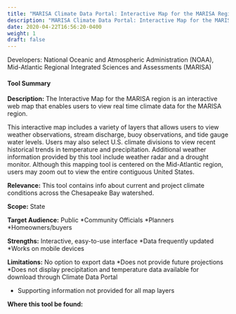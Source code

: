 ```yaml
---
title: "MARISA Climate Data Portal: Interactive Map for the MARISA Region "
description: "MARISA Climate Data Portal: Interactive Map for the MARISA Region "
date: 2020-04-22T16:56:20-0400
weight: 1
draft: false
---
```

Developers: National Oceanic and Atmospheric Administration (NOAA), Mid-Atlantic Regional Integrated Sciences and Assessments (MARISA)

#### Tool Summary
**Description:** The Interactive Map for the MARISA region is an interactive web map that enables users to view real time climate data for the MARISA region.

This interactive map includes a variety of layers that allows users to view weather observations, stream discharge, buoy observations, and tide gauge water levels. Users may also select U.S. climate divisions to view recent historical trends in temperature and precipitation. Additional weather information provided by this tool include weather radar and a drought monitor. Although this mapping tool is centered on the Mid-Atlantic region, users may zoom out to view the entire contiguous United States.

**Relevance:** This tool contains info about current and project climate conditions across the Chesapeake Bay watershed.

**Scope:** State

**Target Audience:** Public
*Community Officials
*Planners
*Homeowners/buyers

**Strengths:** Interactive, easy-to-use interface
*Data frequently updated
*Works on mobile devices

**Limitations:** No option to export data
*Does not provide future projections
*Does not display precipitation and temperature data available for download through Climate Data Portal
* Supporting information not provided for all map layers

**Where this tool be found:** 
